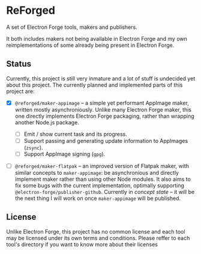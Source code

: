 # ReForged

A set of Electron Forge tools, makers and publishers.

It both includes makers not being available in Electron Forge and my own
reimplementations of some already being present in Electron Forge.

## Status

Currently, this project is still very inmature and a lot of stuff is undecided
yet about this project. The currently planned and implemented parts of this
project are:

- [X] `@reforged/maker-appimage` – a simple yet performant AppImage maker, written
  mostly asynchroniously. Unlike many Electron Forge maker, this one directly
  implements Electron Forge packaging, rather than wrapping another Node.js
  package.

  - [ ] Emit / show current task and its progress.
  - [ ] Support passing and generating update information to AppImages (`zsync`).
  - [ ] Support AppImage signing (`gpg`).

- [ ] `@reforged/maker-flatpak` – an improved version of Flatpak maker, with
  similar concepts to `maker-appimage`: be asynchronious and directly implement
  maker rather than using other Node modules. It also aims to fix some bugs with
  the current implementation, optimally supporting
  `@electron-forge/publisher-github`. Currently in *concept state* – it will be
  the next thing I will work on once `maker-appimage` will be published.

## License

Unlike Electron Forge, this project has no common license and each tool may be
licensed under its own terms and conditions. Please reffer to each tool's
directory if you want to know more about their licenses